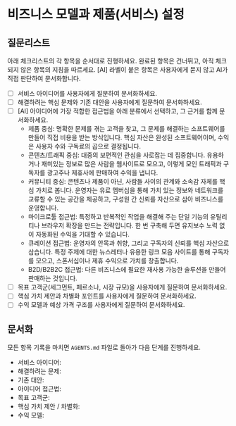 # 비즈니스 모델과 제품(서비스) 설정

## 질문리스트

아래 체크리스트의 각 항목을 순서대로 진행하세요. 완료된 항목은 건너뛰고, 아직 체크되지 않은 항목의 지침을 따르세요. [AI] 라벨이 붙은 항목은 사용자에게 묻지 않고 AI가 직접 판단하여 문서화합니다.

- [ ] 서비스 아이디어를 사용자에게 질문하여 문서화하세요.
- [ ] 해결하려는 핵심 문제와 기존 대안을 사용자에게 질문하여 문서화하세요.
- [ ] [AI] 아이디어에 가장 적합한 접근법을 아래 분류에서 선택하고, 그 근거를 함께 문서화하세요.
  - 제품 중심: 명확한 문제를 겪는 고객을 찾고, 그 문제를 해결하는 소프트웨어를 만들어 직접 비용을 받는 방식입니다. 핵심 자산은 완성된 소프트웨어이며, 수익은 사용자 수와 구독료의 곱으로 결정됩니다.
  - 콘텐츠/트래픽 중심: 대중의 보편적인 관심을 사로잡는 데 집중합니다. 유용하거나 재미있는 정보로 많은 사람을 웹사이트로 모으고, 이렇게 모인 트래픽과 구독자를 광고주나 제휴사에 판매하여 수익을 냅니다.
  - 커뮤니티 중심: 콘텐츠나 제품이 아닌, 사람들 사이의 관계와 소속감 자체를 핵심 가치로 봅니다. 운영자는 유료 멤버십을 통해 가치 있는 정보와 네트워크를 교류할 수 있는 공간을 제공하고, 구성원 간 신뢰를 자산으로 삼아 비즈니스를 운영합니다.
  - 마이크로툴 접근법: 특정하고 반복적인 작업을 해결해 주는 단일 기능의 유틸리티나 브라우저 확장을 만드는 전략입니다. 한 번 구축해 두면 유지보수 노력 없이 자동화된 수익을 기대할 수 있습니다.
  - 큐레이션 접근법: 운영자의 안목과 취향, 그리고 구독자의 신뢰를 핵심 자산으로 삼습니다. 특정 주제에 대한 뉴스레터나 유용한 링크 모음 사이트를 통해 구독자를 모으고, 스폰서십이나 제휴 수익으로 가치를 창출합니다.
  - B2D/B2B2C 접근법: 다른 비즈니스에 필요한 재사용 가능한 솔루션을 만들어 판매하는 것입니다.
- [ ] 목표 고객군(세그먼트, 페르소나, 시장 규모)을 사용자에게 질문하여 문서화하세요.
- [ ] 핵심 가치 제안과 차별화 포인트를 사용자에게 질문하여 문서화하세요.
- [ ] 수익 모델과 예상 가격 구조를 사용자에게 질문하여 문서화하세요.

## 문서화

모든 항목 기록을 마치면 `AGENTS.md` 파일로 돌아가 다음 단계를 진행하세요.

- 서비스 아이디어:
- 해결하려는 문제:
- 기존 대안:
- 아이디어 접근법:
- 목표 고객군:
- 핵심 가치 제안 / 차별화:
- 수익 모델:
